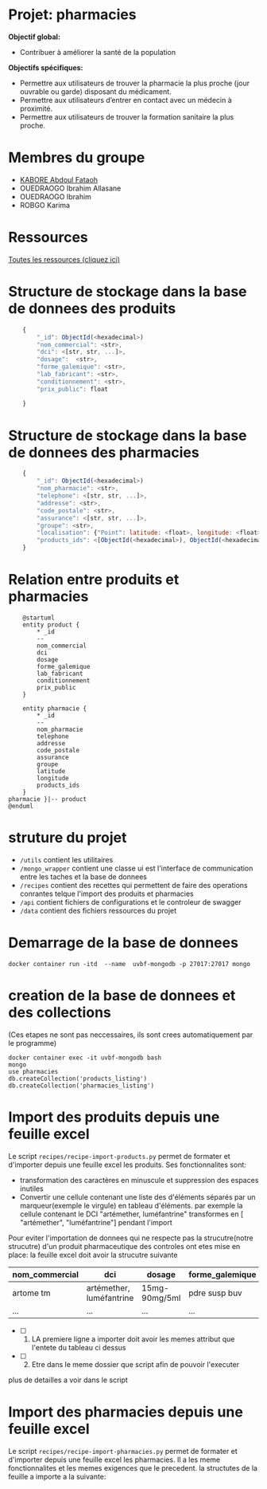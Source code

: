 # Projet: pharmacies
**Objectif global:**
- Contribuer à améliorer la santé de la population

**Objectifs spécifiques:**
- Permettre aux utilisateurs de trouver la pharmacie la plus proche (jour ouvrable ou garde) disposant du médicament.
- Permettre aux utilisateurs d’entrer en contact avec un médecin à proximité.
- Permettre aux utilisateurs de trouver la formation sanitaire la plus proche.

# Membres du groupe
- [KABORE Abdoul Fataoh](abdoulfataoh@gmail.com)
- OUEDRAOGO Ibrahim Allasane
- OUEDRAOGO Ibrahim 
- ROBGO Karima

# Ressources

[Toutes les ressources (cliquez ici) ](https://drive.google.com/drive/folders/1oyWhHtyosVzUHSvEOt_HuW_dcJ0dEvfP?usp=sharing)


# Structure de stockage dans la base de donnees des produits

```javascript
    {
        "_id": ObjectId(<hexadecimal>)
        "nom_commercial": <str>, 
        "dci": <[str, str, ...]>,
        "dosage":  <str>,
        "forme_galemique": <str>,
        "lab_fabricant": <str>,
        "conditionnement": <str>,
        "prix_public": float

    }
```

# Structure de stockage dans la base de donnees des pharmacies


```javascript
    {
        "_id": ObjectId(<hexadecimal>)
        "nom_pharmacie": <str>, 
        "telephone": <[str, str, ...]>,
        "addresse": <str>,
        "code_postale": <str>,
        "assurance": <[str, str, ...]>,
        "groupe": <str>,
        "localisation": {"Point": latitude: <float>, longitude: <float>]}
        "products_ids": <[ObjectId(<hexadecimal>), ObjectId(<hexadecimal>), ...]>,
    }
```

# Relation entre produits et pharmacies

```plantuml 
    @startuml
    entity product {
        * _id
        --
        nom_commercial
        dci
        dosage
        forme_galemique
        lab_fabricant
        conditionnement
        prix_public
    }

    entity pharmacie {
        * _id
        --
        nom_pharmacie
        telephone
        addresse
        code_postale
        assurance
        groupe
        latitude
        longitude
        products_ids
    }
pharmacie }|-- product
@enduml
```
# struture du projet
- ```/utils``` contient les utilitaires
- ```/mongo_wrapper``` contient une classe ui est l'interface de communication entre les taches et la base de donnees
- ```/recipes``` contient des recettes qui permettent de faire des operations conrantes telque l'import des produits et pharmacies
- ```/api``` contient fichiers de configurations et le controleur de swagger
- ```/data``` contient des fichiers ressources du projet




# Demarrage de la base de donnees 

```
docker container run -itd  --name  uvbf-mongodb -p 27017:27017 mongo
```

# creation de la base de donnees et des collections

(Ces etapes ne sont pas neccessaires, ils sont crees automatiquement par le programme)

```
docker container exec -it uvbf-mongodb bash
mongo
use pharmacies
db.createCollection('products_listing')
db.createCollection('pharmacies_listing')
```


# Import des produits depuis une feuille excel
Le script ```recipes/recipe-import-products.py``` permet de formater et d'importer depuis une feuille excel les produits.
Ses fonctionnalites sont:
- transformation des caractères en minuscule et suppression des espaces inutiles
- Convertir une cellule contenant une liste des d'éléments séparés par un marqueur(exemple le virgule) en tableau d'éléments. 
	par exemple la cellule contenant le DCI "artémether, luméfantrine" transformes en [ "artémether", "luméfantrine"] pendant l'import

Pour eviter l'importation de donnees qui ne respecte pas la strucutre(notre strucutre) d'un produit pharmaceutique des controles ont etes mise en place: la feuille excel doit avoir la strucutre suivante

| nom_commercial | dci | dosage | forme_galemique | lab_fabricant | conditionnement | prix_unitaire |
| ------ | ------ | ------ | ------ | ------ | ------ | ------ |
| artome tm | artémether, luméfantrine | 15mg-90mg/5ml | pdre susp buv | | fl/60 ml | 2048 |
| ... | ... | ... | ... | ... | ... | ... |

- [ ] 1. LA premiere ligne a importer doit avoir les memes attribut que l'entete du tableau ci dessus
- [ ] 2. Etre dans le meme dossier que script afin de pouvoir l'executer

plus de detailles a voir dans le script

# Import des pharmacies depuis une feuille excel

Le script ```recipes/recipe-import-pharmacies.py``` permet de formater et d'importer depuis une feuille excel les pharmacies.
Il a les meme fonctionnalites et les memes exigences que le precedent.
la structutes de la feuille a importe a la suivante:








